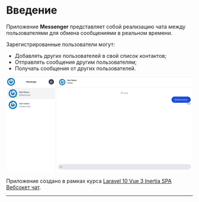 # Введение

Приложение **Messenger** представляет собой реализацию чата между пользователями для обмена сообщениями в реальном времени. 

Зарегистрированные пользователи могут:
- Добавлять других пользователей в свой список контактов;
- Отправлять сообщения другим пользователям;
- Получать сообщения от других пользователей.

![](img/01.png)

Приложение создано в рамках курса [Laravel 10 Vue 3 Inertia SPA Вебсокет чат](https://laravelcreative.ru/course/4).

---
